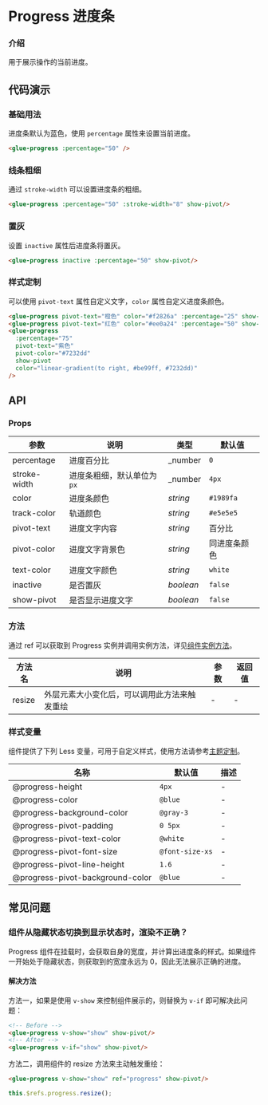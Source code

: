# Progress 进度条

### 介绍

用于展示操作的当前进度。

## 代码演示

### 基础用法

进度条默认为蓝色，使用 `percentage` 属性来设置当前进度。

```html
<glue-progress :percentage="50" />
```

### 线条粗细

通过 `stroke-width` 可以设置进度条的粗细。

```html
<glue-progress :percentage="50" :stroke-width="8" show-pivot/>
```

### 置灰

设置 `inactive` 属性后进度条将置灰。

```html
<glue-progress inactive :percentage="50" show-pivot/>
```

### 样式定制

可以使用 `pivot-text` 属性自定义文字，`color` 属性自定义进度条颜色。

```html
<glue-progress pivot-text="橙色" color="#f2826a" :percentage="25" show-pivot/>
<glue-progress pivot-text="红色" color="#ee0a24" :percentage="50" show-pivot/>
<glue-progress
  :percentage="75"
  pivot-text="紫色"
  pivot-color="#7232dd"
  show-pivot
  color="linear-gradient(to right, #be99ff, #7232dd)"
/>
```

## API

### Props

| 参数         | 说明                      | 类型      | 默认值       |
|--------------|-------------------------|-----------|--------------|
| percentage   | 进度百分比                | _number   | `0`          |
| stroke-width | 进度条粗细，默认单位为`px` | _number   | `4px`        |
| color        | 进度条颜色                | _string_  | `#1989fa`    |
| track-color  | 轨道颜色                  | _string_  | `#e5e5e5`    |
| pivot-text   | 进度文字内容              | _string_  | 百分比       |
| pivot-color  | 进度文字背景色            | _string_  | 同进度条颜色 |
| text-color   | 进度文字颜色              | _string_  | `white`      |
| inactive     | 是否置灰                  | _boolean_ | `false`      |
| show-pivot   | 是否显示进度文字          | _boolean_ | `false`      |

### 方法

通过 ref 可以获取到 Progress 实例并调用实例方法，详见[组件实例方法](#/zh-CN/advanced-usage#zu-jian-shi-li-fang-fa)。

| 方法名 | 说明                                        | 参数 | 返回值 |
|--------|-------------------------------------------|------|--------|
| resize | 外层元素大小变化后，可以调用此方法来触发重绘 | -    | -      |

### 样式变量

组件提供了下列 Less 变量，可用于自定义样式，使用方法请参考[主题定制](#/zh-CN/theme)。

| 名称                             | 默认值          | 描述 |
|----------------------------------|-----------------|------|
| @progress-height                 | `4px`           | -    |
| @progress-color                  | `@blue`         | -    |
| @progress-background-color       | `@gray-3`       | -    |
| @progress-pivot-padding          | `0 5px`         | -    |
| @progress-pivot-text-color       | `@white`        | -    |
| @progress-pivot-font-size        | `@font-size-xs` | -    |
| @progress-pivot-line-height      | `1.6`           | -    |
| @progress-pivot-background-color | `@blue`         | -    |

## 常见问题

### 组件从隐藏状态切换到显示状态时，渲染不正确？

Progress 组件在挂载时，会获取自身的宽度，并计算出进度条的样式。如果组件一开始处于隐藏状态，则获取到的宽度永远为 0，因此无法展示正确的进度。

#### 解决方法

方法一，如果是使用 `v-show` 来控制组件展示的，则替换为 `v-if` 即可解决此问题：

```html
<!-- Before -->
<glue-progress v-show="show" show-pivot/>
<!-- After -->
<glue-progress v-if="show" show-pivot/>
```

方法二，调用组件的 resize 方法来主动触发重绘：

```html
<glue-progress v-show="show" ref="progress" show-pivot/>
```

```js
this.$refs.progress.resize();
```
